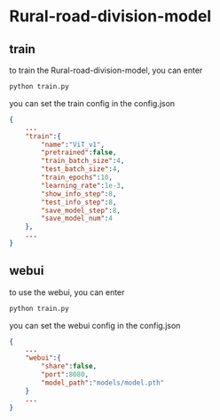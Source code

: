 # Rural-road-division-model

## train
to train the Rural-road-division-model, you can enter
```bash
python train.py
```

you can set the train config in the config.json
```config.json
{
    ...
    "train":{
        "name":"ViT_v1",
        "pretrained":false,
        "train_batch_size":4,
        "test_batch_size":4,
        "train_epochs":10,
        "learning_rate":1e-3,
        "show_info_step":8,
        "test_info_step":8,
        "save_model_step":8,
        "save_model_num":4
    },
    ...
}
```

## webui
to use the webui, you can enter
```bash
python train.py
```

you can set the webui config in the config.json
```config.json
{
    ...
    "webui":{
        "share":false,
        "port":8080,
        "model_path":"models/model.pth"
    }
    ...
}
```
